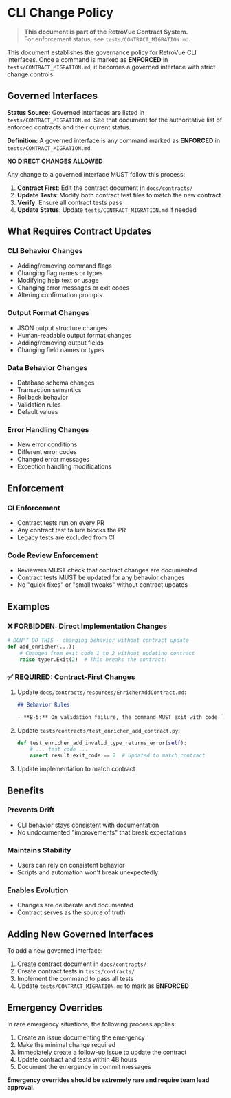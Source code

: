 # CLI Change Policy

> **This document is part of the RetroVue Contract System.**  
> For enforcement status, see `tests/CONTRACT_MIGRATION.md`.

This document establishes the governance policy for RetroVue CLI interfaces. Once a command is marked as **ENFORCED** in `tests/CONTRACT_MIGRATION.md`, it becomes a governed interface with strict change controls.

## Governed Interfaces

**Status Source:** Governed interfaces are listed in `tests/CONTRACT_MIGRATION.md`. See that document for the authoritative list of enforced contracts and their current status.

**Definition:** A governed interface is any command marked as **ENFORCED** in `tests/CONTRACT_MIGRATION.md`.

**NO DIRECT CHANGES ALLOWED**

Any change to a governed interface MUST follow this process:

1. **Contract First**: Edit the contract document in `docs/contracts/`
2. **Update Tests**: Modify both contract test files to match the new contract
3. **Verify**: Ensure all contract tests pass
4. **Update Status**: Update `tests/CONTRACT_MIGRATION.md` if needed

## What Requires Contract Updates

### CLI Behavior Changes

- Adding/removing command flags
- Changing flag names or types
- Modifying help text or usage
- Changing error messages or exit codes
- Altering confirmation prompts

### Output Format Changes

- JSON output structure changes
- Human-readable output format changes
- Adding/removing output fields
- Changing field names or types

### Data Behavior Changes

- Database schema changes
- Transaction semantics
- Rollback behavior
- Validation rules
- Default values

### Error Handling Changes

- New error conditions
- Different error codes
- Changed error messages
- Exception handling modifications

## Enforcement

### CI Enforcement

- Contract tests run on every PR
- Any contract test failure blocks the PR
- Legacy tests are excluded from CI

### Code Review Enforcement

- Reviewers MUST check that contract changes are documented
- Contract tests MUST be updated for any behavior changes
- No "quick fixes" or "small tweaks" without contract updates

## Examples

### ❌ FORBIDDEN: Direct Implementation Changes

```python
# DON'T DO THIS - changing behavior without contract update
def add_enricher(...):
    # Changed from exit code 1 to 2 without updating contract
    raise typer.Exit(2)  # This breaks the contract!
```

### ✅ REQUIRED: Contract-First Changes

1. Update `docs/contracts/resources/EnricherAddContract.md`:

   ```markdown
   ## Behavior Rules

   - **B-5:** On validation failure, the command MUST exit with code `2`
   ```

2. Update `tests/contracts/test_enricher_add_contract.py`:

   ```python
   def test_enricher_add_invalid_type_returns_error(self):
       # ... test code ...
       assert result.exit_code == 2  # Updated to match contract
   ```

3. Update implementation to match contract

## Benefits

### Prevents Drift

- CLI behavior stays consistent with documentation
- No undocumented "improvements" that break expectations

### Maintains Stability

- Users can rely on consistent behavior
- Scripts and automation won't break unexpectedly

### Enables Evolution

- Changes are deliberate and documented
- Contract serves as the source of truth

## Adding New Governed Interfaces

To add a new governed interface:

1. Create contract document in `docs/contracts/`
2. Create contract tests in `tests/contracts/`
3. Implement the command to pass all tests
4. Update `tests/CONTRACT_MIGRATION.md` to mark as **ENFORCED**

## Emergency Overrides

In rare emergency situations, the following process applies:

1. Create an issue documenting the emergency
2. Make the minimal change required
3. Immediately create a follow-up issue to update the contract
4. Update contract and tests within 48 hours
5. Document the emergency in commit messages

**Emergency overrides should be extremely rare and require team lead approval.**
